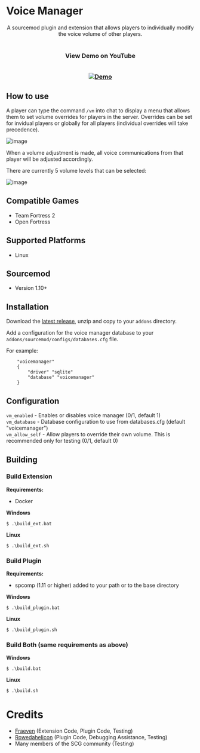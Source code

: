 # Voice Manager

<div align="center">
  A sourcemod plugin and extension that allows players to individually modify the voice volume of other players. 
  </br>
  </br>
  <h3>View Demo on YouTube
  </br>
  </br>
  	
  [![Demo](https://i3.ytimg.com/vi/5lFNonAkXDQ/maxresdefault.jpg)](https://youtu.be/5lFNonAkXDQ "Voice Manager Sourcemod Extension and Plugin Demo")
  </h3>
</div>

## How to use
A player can type the command `/vm` into chat to display a menu that allows them to set volume overrides for players in the server. Overrides can be set for invidual players or globally for all players (individual overrides will take precedence).

![image](https://github.com/SouthernCrossGaming/voicemanager/assets/20617130/b882ee1c-3e8d-4ca4-94db-0448c03f876a)

When a volume adjustment is made, all voice communications from that player will be adjusted accordingly.

There are currently 5 volume levels that can be selected:

![image](https://github.com/SouthernCrossGaming/voicemanager/assets/20617130/171bb8bf-4a6c-4e0b-a7eb-fb970ec07137)

## Compatible Games
- Team Fortress 2
- Open Fortress

## Supported Platforms
- Linux

## Sourcemod
- Version 1.10+

## Installation
Download the [latest release](https://github.com/SouthernCrossGaming/voicemanager/releases/latest/download/voicemanager.zip), unzip and copy to your `addons` directory.

Add a configuration for the voice manager database to your `addons/sourcemod/configs/databases.cfg` file.

For example:
```
	"voicemanager"
	{
		"driver" "sqlite"
		"database" "voicemanager"
	}
```

## Configuration
`vm_enabled` - Enables or disables voice manager (0/1, default 1)  
`vm_database` - Database configuration to use from databases.cfg (default "voicemanager")  
`vm_allow_self` - Allow players to override their own volume. This is recommended only for testing (0/1, default 0) 

## Building

### Build Extension

<b>Requirements:</b>
- Docker

<b>Windows</b>
```
$ .\build_ext.bat
```

<b>Linux</b>
```
$ .\build_ext.sh
```

### Build Plugin
<b>Requirements:</b>
- spcomp (1.11 or higher) added to your path or to the base directory

<b>Windows</b>
```
$ .\build_plugin.bat
```
<b>Linux</b>
```
$ .\build_plugin.sh
```

### Build Both (same requirements as above)

<b>Windows</b>
```
$ .\build.bat
```

<b>Linux</b>
```
$ .\build.sh
```

# Credits
- [Fraeven](https://fraeven.dev) (Extension Code, Plugin Code, Testing)
- [Rowedahelicon](https://rowdythecrux.dev) (Plugin Code, Debugging Assistance, Testing)
- Many members of the SCG community (Testing)
